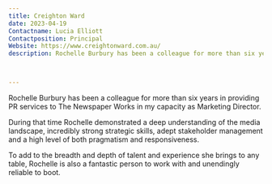 ```yaml
---
title: Creighton Ward
date: 2023-04-19
Contactname: Lucia Elliott
Contactposition: Principal
Website: https://www.creightonward.com.au/
description: Rochelle Burbury has been a colleague for more than six years in providing PR services to The Newspaper Works in my capacity as Marketing Director.



---
```




Rochelle Burbury has been a colleague for more than six years in providing PR services to The Newspaper Works in my capacity as Marketing Director.

During that time Rochelle demonstrated a deep understanding of the media landscape, incredibly strong strategic skills, adept stakeholder management and a high level of both pragmatism and responsiveness.

To add to the breadth and depth of talent and experience she brings to any table, Rochelle is also a fantastic person to work with and unendingly reliable to boot.